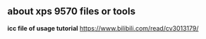 ## about xps 9570 files or tools

**icc file of usage tutorial** 
https://www.bilibili.com/read/cv3013179/
